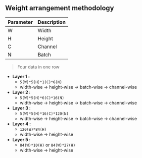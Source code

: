 ## Weight arrangement methodology

|Parameter |Description  |
|  -----   | -----       |
|W         |Width        |
|H         |Height       |
|C         |Channel      |
|N         |Batch        |

> Four data in one row

* **Layer 1 :** 
    - `5(W)*5(H)*1(C)*6(N)` 
    - width-wise -> height-wise -> batch-wise -> channel-wise
* **Layer 2 :** 
    - `5(W)*5(H)*6(C)*16(N)` 
    - width-wise -> height-wise -> batch-wise -> channel-wise
* **Layer 3 :** 
    - `5(W)*5(H)*16(C)*120(N)` 
    - width-wise -> height-wise -> batch-wise -> channel-wise
* **Layer 4 :** 
    - `120(W)*84(H)` 
    - width-wise -> height-wise
* **Layer 5 :** 
    - `84(W)*10(H)` or `84(W)*27(H)`
    - width-wise -> height-wise
